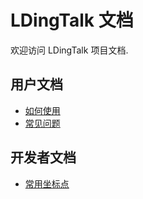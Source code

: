 # LDingTalk 文档

欢迎访问 LDingTalk 项目文档.

## 用户文档

- [如何使用](user/how-to-use.md)
- [常见问题](user/common_problem.md)

## 开发者文档

- [常用坐标点](dev/pos.md)
